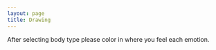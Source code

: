 ```yaml
---
layout: page
title: Drawing
---
```


<script src="https://www.gstatic.com/firebasejs/8.5.0/firebase-app.js"></script>

<script src="https://www.gstatic.com/firebasejs/8.5.0/firebase-firestore.js"></script>

<script src="https://www.gstatic.com/firebasejs/8.5.0/firebase-analytics.js"></script>

<script>
  var firebaseConfig = {
    apiKey: "AIzaSyAYL47leitp_KrE0AnD5LNKfuI7VbrYeAo",
    authDomain: "drawing-test-40ffd.firebaseapp.com",
    projectId: "drawing-test-40ffd",
    storageBucket: "drawing-test-40ffd.appspot.com",
    messagingSenderId: "456507964884",
    appId: "1:456507964884:web:d0dd8d1fcd399e1b06aa41",
    measurementId: "G-M3R35GBEYH"
  };
  firebase.initializeApp(firebaseConfig);
  firebase.analytics();
  const db = firebase.firestore();
  db.settings({
    timestampsInSnapshots: true
  });

</script>

After selecting body type please color in where you feel each emotion.

<style>
  #drawing-container {
    background-color: white;
  }
  .bodyCanvas {
    border: 1px #e6e6e6;
    border-radius: 5px;
    margin:auto;
    padding: 10px;
    box-shadow: 0 4px 8px 0 rgba(0, 0, 0, 0.2), 0 6px 20px 0 rgba(0, 0, 0, 0.19);
    }
  .saveButton {
    background-color: light grey;
    border: 1px solid black;
    color: black;
    <!-- padding: 2.5vw; -->
    text-align: center;
    text-decoration: none;
    display: inline-block;
    font-size: 3.5vw;
    margin: 15px;
    <!-- margin: auto; -->
    cursor: arrow;
    border-radius: 10%;
    padding: 0.25em;
    font-size: 1.25rem;
  }
  .saveButton:active {
    background-color: grey;
  }
  .emotionSel {
    border: 1px solid black;
    background-color: #e6e6e6;
    color: black;
    <!-- padding: 1.5vw; -->
    text-align: center;
    text-decoration: none;
    display: inline-block;
    font-size: 3.5vw;
    margin: 15px;
    cursor: arrow;
    border-radius: 6%;
    padding: 0.25em;
    font-size: 1.25rem;
  }
  .emotionSel:focus {

  }
  .sticky {
    position: fixed;
    margin-top: -160px;
    top: 20%;
    <!-- border: 3px solid green; -->

    <!-- margin: 0 auto; -->




  }
  #outer {
    width: 600px;
    height: 1000px;
    margin: 0 auto;
    <!-- border: 1px solid red; -->

    <!-- padding: 0px 0px 100px 0px; -->
  }

</style>
<div id='outer'>
  <div id='drawing-container'>
    <script src="https://cdn.jsdelivr.net/npm/p5@1.3.1/lib/p5.js">
    </script>
    <script type="text/javascript" src="sketch.js"></script>
  </div>
</div>
